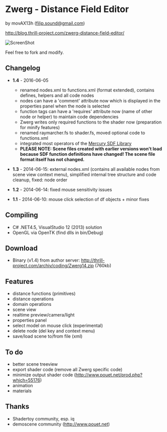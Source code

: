 # Zwerg - Distance Field Editor

by movAX13h (filip.sound@gmail.com)

http://blog.thrill-project.com/zwerg-distance-field-editor/

![ScreenShot](http://blog.thrill-project.com/wp-content/uploads/2014/10/screenshot.png)

Feel free to fork and modify.

## Changelog

- **1.4** - 2016-06-05
  - renamed nodes.xml to functions.xml (format extended), contains defines, helpers and all code nodes
  - nodes can have a 'comment' attribute now which is displayed in the properties panel when the node is selected
  - function tags can have a 'requires' attribute now (name of other node or helper) to maintain code dependencies
  - Zwerg writes only required functions to the shader now (preparation for minify features)
  - renamed raymarcher.fs to shader.fs, moved optional code to functions.xml
  - integrated most operators of the [Mercury SDF Library](http://mercury.sexy/hg_sdf/)
  - **PLEASE NOTE: Scene files created with earlier versions won't load because SDF function definitions have changed! The scene file format itself has not changed.**
  
- **1.3** - 2014-06-15: external nodes.xml (contains all available nodes from scene view context menu), simplified internal tree structure and code cleanup, fixed: node order
- **1.2** - 2014-06-14: fixed mouse sensitivity issues
- **1.1** - 2014-06-10: mouse click selection of df objects + minor fixes

## Compiling
- C# .NET4.5, VisualStudio 12 (2013) solution
- OpenGL via OpenTK (find dlls in bin/Debug)

## Download
- Binary (v1.4) from author server: http://thrill-project.com/archiv/coding/Zwerg14.zip (760kb)

## Features
- distance functions (primitives)
- distance operations
- domain operations
- scene view
- realtime preview/camera/light
- properties panel
- select model on mouse click (experimental)
- delete node (del key and context menu)
- save/load scene to/from file (xml)

## To do
- better scene treeview
- export shader code (remove all Zwerg specific code)
- minimize output shader code (http://www.pouet.net/prod.php?which=55176)
- animation
- materials

## Thanks
- Shadertoy community, esp. iq
- demoscene community (http://www.pouet.net)
